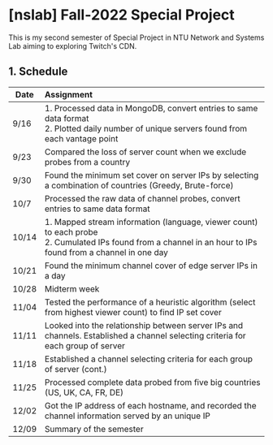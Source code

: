 # [nslab] Fall-2022 Special Project

This is my second semester of Special Project in NTU Network and Systems Lab aiming to exploring Twitch's CDN.

## 1. Schedule

| Date  | Assignment                                                                                                                                                         |
| ----- |:------------------------------------------------------------------------------------------------------------------------------------------------------------------ |
| 9/16  | 1. Processed data in MongoDB, convert entries to same data format <br> 2. Plotted daily number of unique servers found from each vantage point|
| 9/23  | Compared the loss of server count when we exclude probes from a country |
| 9/30  | Found the minimum set cover on server IPs by selecting a combination of countries (Greedy, Brute-force) |
| 10/7  | Processed the raw data of channel probes, convert entries to same data format |
| 10/14 | 1. Mapped stream information (language, viewer count) to each probe <br> 2. Cumulated IPs found from a channel in an hour to IPs found from a channel in one day |
| 10/21 | Found the minimum channel cover of edge server IPs in a day |
| 10/28 | Midterm week |
| 11/04 | Tested the performance of a heuristic algorithm (select from highest viewer count) to find IP set cover |
| 11/11 | Looked into the relationship between server IPs and channels. Established a channel selecting criteria for each group of server | 
| 11/18 | Established a channel selecting criteria for each group of server (cont.) | 
| 11/25 | Processed complete data probed from five big countries (US, UK, CA, FR, DE) |
| 12/02 | Got the IP address of each hostname, and recorded the channel information served by an unique IP |
| 12/09 | Summary of the semester |
